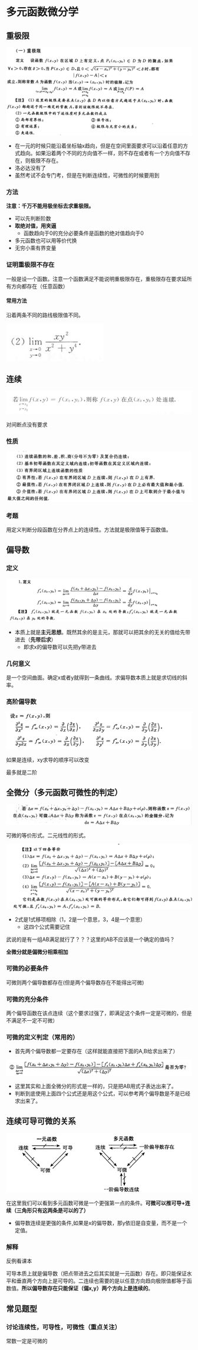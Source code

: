 # 多元函数微分学

## 重极限

![image-20221008143508062](https://raw.githubusercontent.com/Alemdx/pic-bed/master/math3/image-20221008143508062.png)

+ 在一元的时候只能沿着坐标轴x趋向，但是在空间里面要求可以沿着任意的方式趋向。如果沿着两个不同的方向值不一样，则不存在或者有一个方向值不存在，则极限不存在。
+ 洛必达没有了
+ 虽然考试不会专门考，但是在判断连续性，可微性的时候要用到

### 方法

**注意：千万不能用极坐标去求重极限。**

+ 可以先判断阶数
+ **取绝对值，用夹逼**
  + 函数趋向于0的充分必要条件是函数的绝对值趋向于0
+ 多元函数也可以用等价代换
+ 无穷小乘有界变量

### 证明重极限不存在

一般是设一个函数。注意一个函数满足不能说明重极限存在，重极限存在要求延所有方向都存在（任意函数）

#### 常用方法

沿着两条不同的路线极限值不同。

![image-20221008145514340](https://raw.githubusercontent.com/Alemdx/pic-bed/master/math3/image-20221008145514340.png)

## 连续

![image-20221008145909848](https://raw.githubusercontent.com/Alemdx/pic-bed/master/math3/image-20221008145909848.png)

对间断点没有要求

### 性质

![image-20221008150053951](https://raw.githubusercontent.com/Alemdx/pic-bed/master/math3/image-20221008150053951.png)

### 考题

用定义判断分段函数在分界点上的连续性。方法就是极限值等于函数值。

## 偏导数

### 定义

![image-20221008151703177](https://raw.githubusercontent.com/Alemdx/pic-bed/master/math3/image-20221008151703177.png)

+ 本质上就是**主元思想**。既然其余的是主元，那就可以把其余的无关的值给先带进去（**先带后求**）
  + 即求x的偏导数可以先把y带进去

### 几何意义

是一个空间曲面。确定x或者y就得到一条曲线。求偏导数本质上就是求切线的斜率。

### 高阶偏导数

![image-20221008152409500](https://raw.githubusercontent.com/Alemdx/pic-bed/master/math3/image-20221008152409500.png)

如果是连续，xy求导的顺序可以改变

最多就是二阶

## 全微分（多元函数可微性的判定）

![image-20221008152636135](https://raw.githubusercontent.com/Alemdx/pic-bed/master/math3/image-20221008152636135.png)

可微的等价形式。二元线性的形式。

![image-20221008152834530](https://raw.githubusercontent.com/Alemdx/pic-bed/master/math3/image-20221008152834530.png)

+ 2式是1式移项相除（1，2是一个意思，3，4是一个意思）
  + 这四个公式需要记住

武说的是有一组AB满足就行了？？？这里的AB不应该是一个确定的值吗？

**全微分就是偏微分相乘相加**

### 可微的必要条件

可微则两个偏导数都存在(但是两个偏导数存在不能得出可微)

### 可微的充分条件

两个偏导函数在该点连续（这个要求过强了，即满足这个条件一定是可微的，但是不满足不一定不可微）

### 可微的定义判定（常用的）

+ 首先两个偏导数都一定要存在（这样就能直接把下面的A,B给求出来了）

![image-20221008155911015](https://raw.githubusercontent.com/Alemdx/pic-bed/master/math3/image-20221008155911015.png)

+ 这里其实和上面全微分的形式是一样的，只是把AB用式子表达出来了。
+ 判断到底使用上面四个公式还是用这个公式，可以参考两个偏导数是不是已经求出来了。

## 连续可导可微的关系

![image-20221008154159407](https://raw.githubusercontent.com/Alemdx/pic-bed/master/math3/image-20221008154159407.png)

在这里我们可以看到多元函数可微是一个更强第一点的条件。**可微可以推可导+连续（三角形只有这两条是可以的了）**

+ 偏导数连续是更强的条件,如果是x的偏导数，那y依旧是自变量，而不是一个定值。

### 解释

反例看课本

可导本质上就是偏导数（把点带进去之后其实就是一元函数）存在。即只能保证水平和垂直两个方向上是可导的。二连续也需要的是以任意方向趋向极限值都等于函数值。**所以偏导数存在只能保证（偏x,y）两个方向上是连续的**。

## 常见题型

### 讨论连续性，可导性，可微性（重点关注）

常数一定是可微的